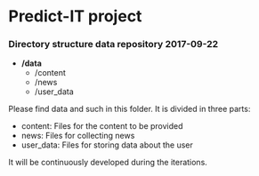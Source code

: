 # Predict-IT project  

### **Directory structure data repository 2017-09-22**  
- **/data**                
  - /content         
  - /news       
  - /user_data       

Please find data and such in this folder. It is divided in three parts:  
- content: Files for the content to be provided
- news: Files for collecting news
- user_data: Files for storing data about the user

It will be continuously developed during the iterations.






